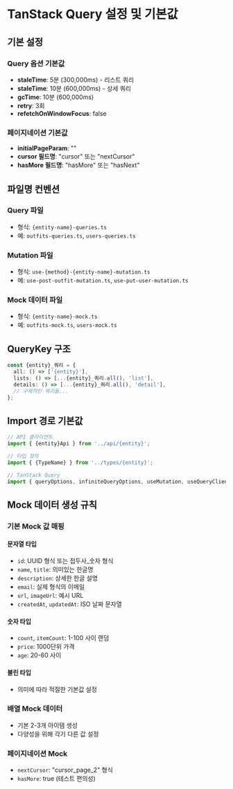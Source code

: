 # TanStack Query 설정 및 기본값

<!-- Powered by BMAD™ Core -->

## 기본 설정

### Query 옵션 기본값

- **staleTime**: 5분 (300,000ms) - 리스트 쿼리
- **staleTime**: 10분 (600,000ms) - 상세 쿼리
- **gcTime**: 10분 (600,000ms)
- **retry**: 3회
- **refetchOnWindowFocus**: false

### 페이지네이션 기본값

- **initialPageParam**: ""
- **cursor 필드명**: "cursor" 또는 "nextCursor"
- **hasMore 필드명**: "hasMore" 또는 "hasNext"

## 파일명 컨벤션

### Query 파일

- 형식: `{entity-name}-queries.ts`
- 예: `outfits-queries.ts`, `users-queries.ts`

### Mutation 파일

- 형식: `use-{method}-{entity-name}-mutation.ts`
- 예: `use-post-outfit-mutation.ts`, `use-put-user-mutation.ts`

### Mock 데이터 파일

- 형식: `{entity-name}-mock.ts`
- 예: `outfits-mock.ts`, `users-mock.ts`

## QueryKey 구조

```typescript
const {entity}_쿼리 = {
  all: () => ['{entity}'],
  lists: () => [...{entity}_쿼리.all(), 'list'],
  details: () => [...{entity}_쿼리.all(), 'detail'],
  // 구체적인 쿼리들...
};
```

## Import 경로 기본값

```typescript
// API 클라이언트
import { {entity}Api } from '../api/{entity}';

// 타입 정의
import { {TypeName} } from '../types/{entity}';

// TanStack Query
import { queryOptions, infiniteQueryOptions, useMutation, useQueryClient } from '@tanstack/react-query';
```

## Mock 데이터 생성 규칙

### 기본 Mock 값 매핑

#### 문자열 타입

- `id`: UUID 형식 또는 접두사\_숫자 형식
- `name`, `title`: 의미있는 한글명
- `description`: 상세한 한글 설명
- `email`: 실제 형식의 이메일
- `url`, `imageUrl`: 예시 URL
- `createdAt`, `updatedAt`: ISO 날짜 문자열

#### 숫자 타입

- `count`, `itemCount`: 1-100 사이 랜덤
- `price`: 1000단위 가격
- `age`: 20-60 사이

#### 불린 타입

- 의미에 따라 적절한 기본값 설정

### 배열 Mock 데이터

- 기본 2-3개 아이템 생성
- 다양성을 위해 각기 다른 값 설정

### 페이지네이션 Mock

- `nextCursor`: "cursor_page_2" 형식
- `hasMore`: true (테스트 편의성)
